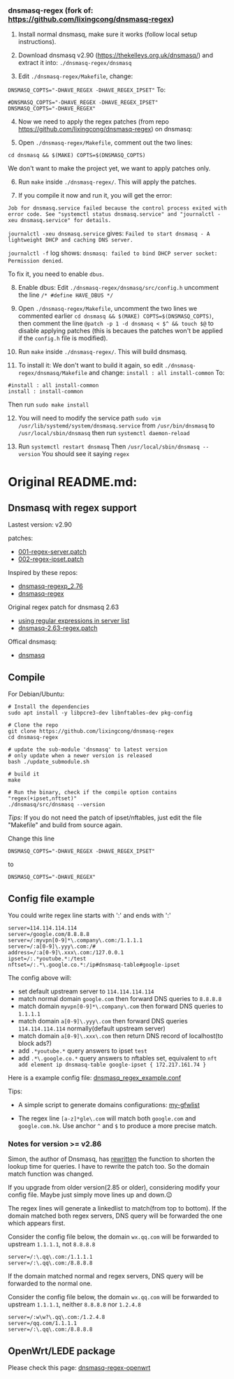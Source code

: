 ### dnsmasq-regex (fork of: https://github.com/lixingcong/dnsmasq-regex)

1. Install normal dnsmasq, make sure it works (follow local setup instructions).

2. Download dnsmasq v2.90 (https://thekelleys.org.uk/dnsmasq/) and extract it into: `./dnsmasq-regex/dnsmasq`

3. Edit `./dnsmasq-regex/Makefile`, change:

`DNSMASQ_COPTS="-DHAVE_REGEX -DHAVE_REGEX_IPSET"`
To:
```
#DNSMASQ_COPTS="-DHAVE_REGEX -DHAVE_REGEX_IPSET"
DNSMASQ_COPTS="-DHAVE_REGEX"
```

4. Now we need to apply the regex patches (from repo https://github.com/lixingcong/dnsmasq-regex) on dnsmasq:

5. Open `./dnsmasq-regex/Makefile`, comment out the two lines:
```
cd dnsmasq && $(MAKE) COPTS=$(DNSMASQ_COPTS)
```
We don't want to make the project yet, we want to apply patches only.

6. Run `make` inside `./dnsmasq-regex/`. This will apply the patches.

7. If you compile it now and run it, you will get the error:

`Job for dnsmasq.service failed because the control process exited with error code.
See "systemctl status dnsmasq.service" and "journalctl -xeu dnsmasq.service" for details.`

`journalctl -xeu dnsmasq.service`
gives:
`Failed to start dnsmasq - A lightweight DHCP and caching DNS server.`

`journalctl -f`
log shows:
`dnsmasq: failed to bind DHCP server socket: Permission denied`.

To fix it, you need to enable `dbus`.

8. Enable dbus: Edit `./dnsmasq-regex/dnsmasq/src/config.h` uncomment the line `/* #define HAVE_DBUS */`

9. Open `./dnsmasq-regex/Makefile`, uncomment the two lines we commented earlier `cd dnsmasq && $(MAKE) COPTS=$(DNSMASQ_COPTS)`, then comment the line `@patch -p 1 -d dnsmasq < $^ && touch $@` to disable applying patches (this is becaues the patches won't be applied if the `config.h` file is modified).

10. Run `make` inside `./dnsmasq-regex/`. This will build dnsmasq.

11. To install it: We don't want to build it again, so edit `./dnsmasq-regex/dnsmasq/Makefile` and change:
`install : all install-common`
To:
```
#install : all install-common
install : install-common
```
Then run `sudo make install`

12. You will need to modify the service path `sudo vim /usr/lib/systemd/system/dnsmasq.service` from `/usr/bin/dnsmasq` to `/usr/local/sbin/dnsmasq` then run `systemctl daemon-reload`

13. Run `systemctl restart dnsmasq` Then `/usr/local/sbin/dnsmasq --version` You should see it saying `regex`


# Original README.md:
## Dnsmasq with regex support

Lastest version: v2.90

patches:
- [001-regex-server.patch](/patches/001-regex-server.patch)
- [002-regex-ipset.patch](/patches/002-regex-ipset.patch)

Inspired by these repos:
- [dnsmasq-regexp_2.76](https://github.com/spacedingo/dnsmasq-regexp_2.76)
- [dnsmasq-regex](https://github.com/cuckoohello/dnsmasq-regex)

Original regex patch for dnsmasq 2.63
- [using regular expressions in server list](http://lists.thekelleys.org.uk/pipermail/dnsmasq-discuss/2013q2/007124.html)
- [dnsmasq-2.63-regex.patch](http://lists.thekelleys.org.uk/pipermail/dnsmasq-discuss/attachments/20130428/b3fc0de0/attachment.obj)

Offical dnsmasq:
- [dnsmasq](http://www.thekelleys.org.uk/dnsmasq/)

## Compile

For Debian/Ubuntu:

```
# Install the dependencies
sudo apt install -y libpcre3-dev libnftables-dev pkg-config

# Clone the repo
git clone https://github.com/lixingcong/dnsmasq-regex
cd dnsmasq-regex

# update the sub-module 'dnsmasq' to latest version
# only update when a newer version is released
bash ./update_submodule.sh

# build it
make

# Run the binary, check if the compile option contains "regex(+ipset,nftset)"
./dnsmasq/src/dnsmasq --version
```

*Tips:* If you do not need the patch of ipset/nftables, just edit the file "Makefile" and build from source again.

Change this line

```
DNSMASQ_COPTS="-DHAVE_REGEX -DHAVE_REGEX_IPSET"
```

to

```
DNSMASQ_COPTS="-DHAVE_REGEX"
```

## Config file example

You could write regex line starts with ':' and ends with ':'

```
server=114.114.114.114
server=/google.com/8.8.8.8
server=/:myvpn[0-9]*\.company\.com:/1.1.1.1
server=/:a[0-9]\.yyy\.com:/#
address=/:a[0-9]\.xxx\.com:/127.0.0.1
ipset=/:.*youtube.*:/test
nftset=/:.*\.google.co.*:/ip#dnsmasq-table#google-ipset
```

The config above will:

- set default upstream server to ```114.114.114.114```
- match normal domain ```google.com``` then forward DNS queries to ```8.8.8.8```
- match domain ```myvpn[0-9]*\.company\.com``` then forward DNS queries to ```1.1.1.1```
- match domain ```a[0-9]\.yyy\.com``` then forward DNS queries ```114.114.114.114``` normally(default upstream server)
- match domain ```a[0-9]\.xxx\.com``` then return DNS record of localhost(to block ads?)
- add ```.*youtube.*``` query answers to ipset ```test```
- add ```.*\.google.co.*``` query answers to nftables set, equivalent to ```nft add element ip dnsmasq-table google-ipset { 172.217.161.74 }```

Here is a example config file: [dnsmasq\_regex\_example.conf](/dnsmasq_regex_example.conf)

Tips:

- A simple script to generate domains configurations: [my-gfwlist](https://github.com/lixingcong/my-gfwlist)

- The regex line ```[a-z]*gle\.com``` will match both ```google.com``` and ```google.com.hk```. Use anchor ```^``` and ```$``` to produce a more precise match.

### Notes for version >= v2.86

Simon, the author of Dnsmasq, has [rewritten](https://thekelleys.org.uk/gitweb/?p=dnsmasq.git;a=commit;h=12a9aa7c628e2d7dcd34949603848a3fb53fce9c) the function to shorten the lookup time for queries. I have to rewrite the patch too. So the domain match function was changed.

If you upgrade from older version(2.85 or older), considering modify your config file. Maybe just simply move lines up and down.😉

The regex lines will generate a linkedlist to match(from top to bottom). If the domain matched both regex servers, DNS query will be forwarded the one which appears first.

Consider the config file below, the domain ```wx.qq.com``` will be forwarded to upstream ```1.1.1.1```, not ```8.8.8.8```

```
server=/:\.qq\.com:/1.1.1.1
server=/:\.qq\.com:/8.8.8.8
```

If the domain matched normal and regex servers, DNS query will be forwarded to the normal one.

Consider the config file below, the domain ```wx.qq.com``` will be forwarded to upstream ```1.1.1.1```, neither ```8.8.8.8``` nor ```1.2.4.8```

```
server=/:w\w?\.qq\.com:/1.2.4.8
server=/qq.com/1.1.1.1
server=/:\.qq\.com:/8.8.8.8
```

## OpenWrt/LEDE package

Please check this page: [dnsmasq-regex-openwrt](https://github.com/lixingcong/dnsmasq-regex-openwrt)



